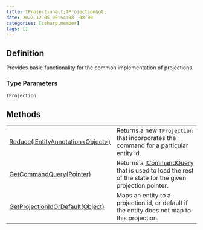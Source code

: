 ```yaml
---
title: IProjection&lt;TProjection&gt;
date: 2022-12-05 00:54:08 -08:00
categories: [csharp,member]
tags: []
---
```


## Definition

Provides basic functionality for the common implementation of projections.

### Type Parameters
`TProjection`<br />
## Methods
<table><tr><td><!--/posts/csharp.member.entitydb.common.projections.iprojection-1.reduce/--><a href='#'>Reduce(IEntityAnnotation&lt;Object&gt;)</a></td><td>
Returns a new <code class='language-plaintext highlighter-rouge'>TProjection</code> that incorporates the command for a particular entity id.
</td></tr><tr><td><!--/posts/csharp.member.entitydb.common.projections.iprojection-1.getcommandquery/--><a href='#'>GetCommandQuery(Pointer)</a></td><td>
Returns a <a href='/posts/csharp.member.entitydb.abstractions.queries.icommandquery/'>ICommandQuery</a> that is used to load the rest of the state for the given projection pointer.
</td></tr><tr><td><!--/posts/csharp.member.entitydb.common.projections.iprojection-1.getprojectionidordefault/--><a href='#'>GetProjectionIdOrDefault(Object)</a></td><td>
Maps an entity to a projection id, or default if the entity does not map to this projection.
</td></tr></table>
